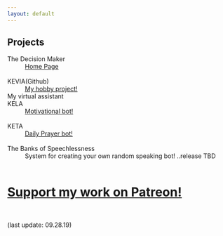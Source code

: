 ```yaml
---
layout: default
---
```


## Projects


<dt>The Decision Maker</dt>
<dd><a href="/projects_thedecisionmaker.html">Home Page</a> </dd>
<dt>&nbsp;</dt>
<dt>KEVIA(Github)</dt>
<dd><a href="https://github.com/kuz3/KEVIA">My hobby project!</a>  </dd>
My virtual assistant

<dt>KELA </dt>
<dd><a href="https://jamesbytes.trinket.io/sites/kela">Motivational bot!</a> </dd>
<dt>&nbsp;</dt>
<dt>KETA </dt>
<dd><a href="https://jamesbytes.trinket.io/sites/keta">Daily Prayer bot! </a> </dd>
<dt>&nbsp;</dt>
<dt>The Banks of Speechlessness </dt>
<dd>System for creating your own random speaking bot! ..release TBD </dd>
<br>

# [Support my work on Patreon!](https://patreon.com/motibytes)

<br>


<!--
## Ideas

   under dev
    [collection()](/ideas.html) -->

(last update: 09.28.19)

